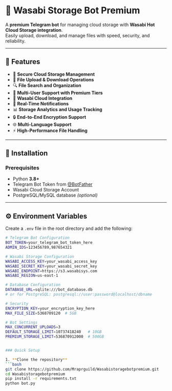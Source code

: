 # 🚀 Wasabi Storage Bot Premium

A **premium Telegram bot** for managing cloud storage with **Wasabi Hot Cloud Storage integration**.  
Easily upload, download, and manage files with speed, security, and reliability.

---

## 🌟 Features

- 🔐 **Secure Cloud Storage Management**
- 📁 **File Upload & Download Operations**
- 🔍 **File Search and Organization**
- 👥 **Multi-User Support with Premium Tiers**
- 💾 **Wasabi Cloud Integration**
- 🔔 **Real-Time Notifications**
- 📊 **Storage Analytics and Usage Tracking**
- 🔒 **End-to-End Encryption Support**
- 🌐 **Multi-Language Support**
- ⚡ **High-Performance File Handling**

---

## 🧩 Installation

### Prerequisites

- Python **3.8+**
- Telegram Bot Token from [@BotFather](https://t.me/BotFather)
- Wasabi Cloud Storage Account
- PostgreSQL/MySQL database *(optional)*

---

## ⚙️ Environment Variables

Create a `.env` file in the root directory and add the following:

```bash
# Telegram Bot Configuration
BOT_TOKEN=your_telegram_bot_token_here
ADMIN_IDS=123456789,987654321

# Wasabi Storage Configuration
WASABI_ACCESS_KEY=your_wasabi_access_key
WASABI_SECRET_KEY=your_wasabi_secret_key
WASABI_ENDPOINT=https://s3.wasabisys.com
WASABI_REGION=us-east-1

# Database Configuration
DATABASE_URL=sqlite:///bot_database.db
# or for PostgreSQL: postgresql://user:password@localhost/dbname

# Security
ENCRYPTION_KEY=your_encryption_key_here
MAX_FILE_SIZE=5368709120  # 5GB

# Bot Settings
MAX_CONCURRENT_UPLOADS=3
DEFAULT_STORAGE_LIMIT=10737418240   # 10GB
PREMIUM_STORAGE_LIMIT=536870912000  # 500GB


### Quick Setup

1. **Clone the repository**
```bash
git clone https://github.com/Mraprguild/Wasabistoragebotpremium.git
cd Wasabistoragebotpremium
pip install -r requirements.txt
python bot.py

